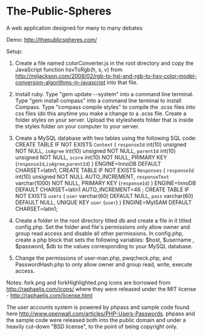 The-Public-Spheres
==================

A web application designed for many to many debates

Demo: http://thepublicspheres.com/

Setup:

1. Create a file named colorConverter.js in the root directory and copy the JavaScript function hsvToRgb(h, s, v) from http://mjijackson.com/2008/02/rgb-to-hsl-and-rgb-to-hsv-color-model-conversion-algorithms-in-javascript into that file.

2. Install ruby. Type "gem update --system" into a command line terminal. Type "gem install compass" into a command line terminal to install Compass. Type "compass compile styles" to compile the .scss files into css files (do this anytime you make a change to a .scss file. Create a folder styles on your server. Upload the stylesheets folder that is inside the styles folder on your computer to your server.

3. Create a MySQL database with two tables using the following SQL code:
CREATE TABLE IF NOT EXISTS `Context` (
  `responseId` int(10) unsigned NOT NULL,
  `isAgree` int(10) unsigned NOT NULL,
  `parentId` int(10) unsigned NOT NULL,
  `score` int(10) NOT NULL,
  PRIMARY KEY (`responseId`,`isAgree`,`parentId`)
) ENGINE=InnoDB DEFAULT CHARSET=latin1;
CREATE TABLE IF NOT EXISTS `Responses` (
  `responseId` int(10) unsigned NOT NULL AUTO_INCREMENT,
  `responseText` varchar(1000) NOT NULL,
  PRIMARY KEY (`responseId`)
) ENGINE=InnoDB  DEFAULT CHARSET=latin1 AUTO_INCREMENT=46 ;
CREATE TABLE IF NOT EXISTS `users` (
  `user` varchar(60) DEFAULT NULL,
  `pass` varchar(60) DEFAULT NULL,
  UNIQUE KEY `user` (`user`)
) ENGINE=MyISAM DEFAULT CHARSET=latin1;

4. Create a folder in the root directory titled db and create a file in it titled config.php. Set the folder and file's permissions only allow owner and group read access and disable all other permissions. In config.php, create a php block that sets the following variables: $host, $username , $password, $db to the values corresponding to your MySQL database.

5. Change the permissions of user-man.php, pwqcheck.php, and PasswordHash.php to only allow owner and group read, write, execute access.

Notes:
fork.png and forkHighlighted.png icons are borrowed from http://raphaeljs.com/icons/ where they were released under the MIT license - http://raphaeljs.com/license.html

The user accounts system is powered by phpass and sample code found here http://www.openwall.com/articles/PHP-Users-Passwords. phpass and the sample code were released both into the public domain and under a heavily cut-down "BSD license", to the point of being copyright only.